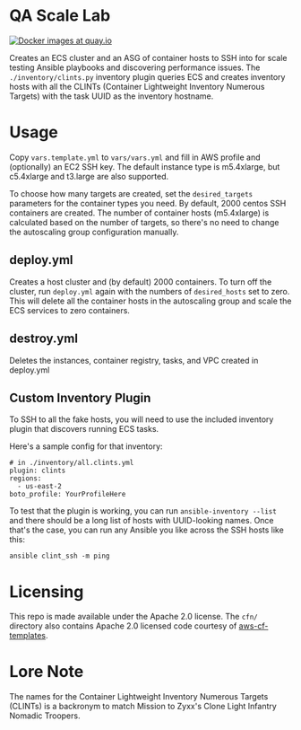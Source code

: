 # QA Scale Lab

[![Docker images at quay.io](https://quay.io/repository/ryansb/ansible-scale-test/status "Docker Repository on Quay")](https://quay.io/repository/ryansb/ansible-scale-test)

Creates an ECS cluster and an ASG of container hosts to SSH into for scale
testing Ansible playbooks and discovering performance issues. The
`./inventory/clints.py` inventory plugin queries ECS and creates inventory
hosts with all the CLINTs (Container Lightweight Inventory Numerous Targets)
with the task UUID as the inventory hostname.

# Usage

Copy `vars.template.yml` to `vars/vars.yml` and fill in AWS profile and (optionally)
an EC2 SSH key. The default instance type is m5.4xlarge, but c5.4xlarge and
t3.large are also supported.

To choose how many targets are created, set the `desired_targets` parameters
for the container types you need. By default, 2000 centos SSH containers are
created. The number of container hosts (m5.4xlarge) is calculated based on the
number of targets, so there's no need to change the autoscaling group
configuration manually.

## deploy.yml

Creates a host cluster and (by default) 2000 containers. To turn off the
cluster, run `deploy.yml` again with the numbers of `desired_hosts` set to
zero. This will delete all the container hosts in the autoscaling group and
scale the ECS services to zero containers.

## destroy.yml

Deletes the instances, container registry, tasks, and VPC created in deploy.yml

## Custom Inventory Plugin

To SSH to all the fake hosts, you will need to use the included inventory
plugin that discovers running ECS tasks.

Here's a sample config for that inventory:

```
# in ./inventory/all.clints.yml
plugin: clints
regions:
  - us-east-2
boto_profile: YourProfileHere
```

To test that the plugin is working, you can run `ansible-inventory --list` and
there should be a long list of hosts with UUID-looking names. Once that's the
case, you can run any Ansible you like across the SSH hosts like this:

```
ansible clint_ssh -m ping
```

# Licensing

This repo is made available under the Apache 2.0 license. The `cfn/`
directory also contains Apache 2.0 licensed code courtesy of
[aws-cf-templates](https://github.com/widdix/aws-cf-templates).

# Lore Note

The names for the Container Lightweight Inventory Numerous Targets (CLINTs) is a backronym to match Mission to Zyxx's Clone Light Infantry Nomadic Troopers. 
